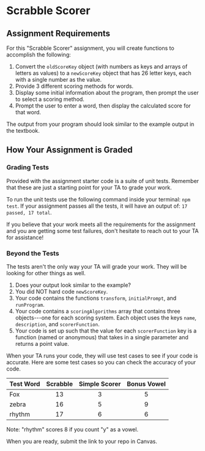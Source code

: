  # Scrabble Scorer

## Assignment Requirements

For this "Scrabble Scorer" assignment, you will create functions to
accomplish the following:

1. Convert the `oldScoreKey` object (with numbers as keys and arrays of letters
   as values) to a `newScoreKey` object that has 26 letter keys, each with a
   single number as the value.
1. Provide 3 different scoring methods for words.
1. Display some initial information about the program, then prompt the user to
   select a scoring method.
1. Prompt the user to enter a word, then display the calculated score for that
   word.

<!-- TODO: Add link back to textbook when merged -->

The output from your program should look similar to the example output in the textbook.

## How Your Assignment is Graded

### Grading Tests

Provided with the assignment starter code is a suite of unit tests. Remember that these are just a starting point for your TA to grade your work. 

To run the unit tests use the following command inside your terminal: `npm test`.
If your assignment passes all the tests, it will have an output of: `17 passed, 17 total`.

If you believe that your work meets all the requirements for the assignment and you are getting some test failures, don't hesitate to reach out to your TA for assistance!

### Beyond the Tests

The tests aren't the only way your TA will grade your work.
They will be looking for other things as well. 

1. Does your output look similar to the example?
1. You did NOT hard code `newScoreKey`.
1. Your code contains the functions `transform`, `initialPrompt`, and
   `runProgram`.
1. Your code contains a `scoringAlgorithms` array that contains three
   objects---one for each scoring system. Each object uses the keys `name`,
   `description`, and `scorerFunction`.
1. Your code is set up such that the value for each `scorerFunction` key is a function (named or anonymous)
   that takes in a single parameter and returns a point value.

When your TA runs your code, they will use test cases to see if your code is accurate. Here are some test cases so you can check the accuracy of your code.

| Test Word | Scrabble | Simple Scorer | Bonus Vowel |
| --------- |:--------:| :------------:| :-----------:|
| Fox       | 13       | 3             | 5           |
| zebra     | 16       | 5             | 9           |
| rhythm    | 17       | 6             | 6           |

Note: "rhythm" scores 8 if you count "y" as a vowel.

When you are ready, submit the link to your repo in Canvas.

